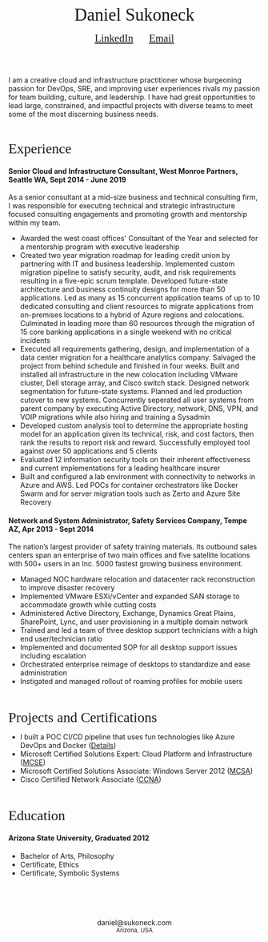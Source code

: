 <!-- 
Source code at github.com/sukoneck/resume is presented via pages.github.com

Site template by www.monique.tech/the-art-of-markdown

Favicon made by www.flaticon.com/authors/smashicons from www.flaticon.com is licensed by creativecommons.org/licenses/by/3.0
-->

<!-- HEADER -->

<br /><center><span style="font-family:Didot; font-size:2.5em;">Daniel Sukoneck</span></center>

<center><span style="font-family:Didot; font-size:1.5em;"><a href="https://www.sukoneck.com" target="_blank">LinkedIn</a> &nbsp;&nbsp;&nbsp;&nbsp; <a href="mailto:daniel@sukoneck.com">Email</a></span></center>

<!-- SUMMARY -->

<br /><br />
<p class="summary">
   I am a creative cloud and infrastructure practitioner whose burgeoning passion for DevOps, SRE, and improving user experiences rivals my passion for team building, culture, and leadership. I have had great opportunities to lead large, constrained, and impactful projects with diverse teams to meet some of the most discerning business needs.
</p>
<br />

<!-- EXPERIENCE -->

<span style="font-family:Didot; font-size:2em;">Experience</span><br />

#### **Senior Cloud and Infrastructure Consultant**,  West Monroe Partners,  Seattle WA,  Sept 2014 - June 2019
 
As a senior consultant at a mid-size business and technical consulting firm, I was responsible for executing technical and strategic infrastructure focused consulting engagements and promoting growth and mentorship within my team.

 * Awarded the west coast offices' Consultant of the Year and selected for a mentorship program with executive leadership
 * Created two year migration roadmap for leading credit union by partnering with IT and business leadership. Implemented custom migration pipeline to satisfy security, audit, and risk requirements resulting in a five-epic scrum template. Developed future-state architecture and business continuity designs for more than 50 applications. Led as many as 15 concurrent application teams of up to 10 dedicated consulting and client resources to migrate applications from on-premises locations to a hybrid of Azure regions and colocations. Culminated in leading more than 60 resources through the migration of 15 core banking applications in a single weekend with no critical incidents
 * Executed all requirements gathering, design, and implementation of a data center migration for a healthcare analytics company. Salvaged the project from behind schedule and finished in four weeks. Built and installed all infrastructure in the new colocation including VMware cluster, Dell storage array, and Cisco switch stack. Designed network segmentation for future-state systems. Planned and led production cutover to new systems. Concurrently seperated all user systems from parent company by executing Active Directory, network, DNS, VPN, and VOIP migrations while also hiring and training a Sysadmin
 * Developed custom analysis tool to determine the appropriate hosting model for an application given its technical, risk, and cost factors, then rank the results to report risk and reward. Successfully employed tool against over 50 applications and 5 clients   
 * Evaluated 12 information security tools on their inherent effectiveness and current implementations for a leading healthcare insurer
 * Built and configured a lab environment with connectivity to networks in Azure and AWS. Led POCs for container orchestrators like Docker Swarm and for server migration tools such as Zerto and Azure Site Recovery  

#### **Network and System Administrator**,  Safety Services Company,  Tempe AZ,  Apr 2013 - Sept 2014

The nation’s largest provider of safety training materials. Its outbound sales centers span an enterprise of two main offices and five satellite locations with 500+ users in an Inc. 5000 fastest growing business environment.

 * Managed NOC hardware relocation and datacenter rack reconstruction to improve disaster recovery
 * Implemented VMware ESXi/vCenter and expanded SAN storage to accommodate growth while cutting costs
 * Administered Active Directory, Exchange, Dynamics Great Plains, SharePoint, Lync, and user provisioning in a multiple domain network
 * Trained and led a team of three desktop support technicians with a high end user/technician ratio 
 * Implemented and documented SOP for all desktop support issues including escalation 
 * Orchestrated enterprise reimage of desktops to standardize and ease administration
 * Instigated and managed rollout of roaming profiles for mobile users

<!-- PROJECTS AND CERTS -->

<br /><br /><span style="font-family:Didot; font-size:2em;">Projects and Certifications</span><br />

 * I built a POC CI/CD pipeline that uses fun technologies like Azure DevOps and Docker (<a href="https://project.sukoneck.com" target="_blank">Details</a>) 
 * Microsoft Certified Solutions Expert: Cloud Platform and Infrastructure (<a href="https://www.youracclaim.com/badges/5be9a88b-9ca7-4271-b819-1a22ec7c3ed2/public_url" target="_blank">MCSE</a>) 
 * Microsoft Certified Solutions Associate: Windows Server 2012 (<a href="https://www.youracclaim.com/badges/b9f23041-35f5-429e-a10b-69fc4fcd4765/public_url" target="_blank">MCSA</a>) 
 * Cisco Certified Network Associate (<a href="https://www.youracclaim.com/badges/54a8a8a7-9309-4cef-9ae5-beffef77e117/public_url" target="_blank">CCNA</a>) 

<!-- EDUCATION -->

<br /><br /><span style="font-family:Didot; font-size:2em;">Education</span><br />

#### **Arizona State University**,  Graduated 2012
 * Bachelor of Arts, Philosophy
 * Certificate, Ethics
 * Certificate, Symbolic Systems

<!-- FOOTER -->

<footer>
   <br /><br /><br /><br /><center>daniel@sukoneck.com<br /><small>Arizona, USA</small></center><br />
</footer>
